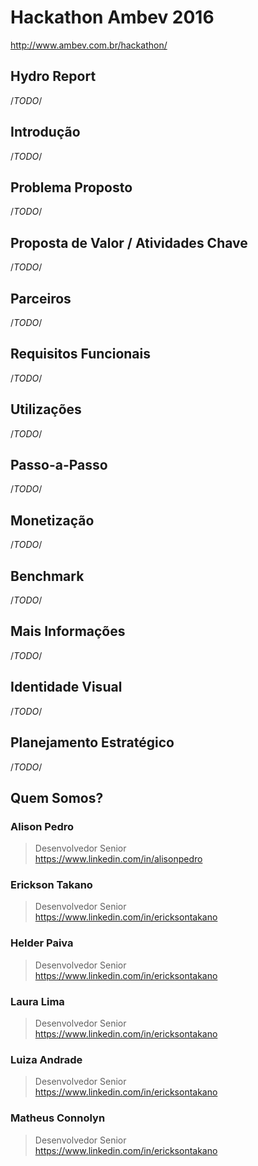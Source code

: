 # Hackathon Ambev 2016
http://www.ambev.com.br/hackathon/

## Hydro Report

/*TODO*/

## Introdução

/*TODO*/

## Problema Proposto

/*TODO*/

## Proposta de Valor / Atividades Chave

/*TODO*/

## Parceiros

/*TODO*/

## Requisitos Funcionais

/*TODO*/

## Utilizações

/*TODO*/

## Passo-a-Passo

/*TODO*/

## Monetização

/*TODO*/

## Benchmark

/*TODO*/

## Mais Informações

/*TODO*/


## Identidade Visual

/*TODO*/

## Planejamento Estratégico

/*TODO*/

## Quem Somos?

### Alison Pedro
> Desenvolvedor Senior  
> https://www.linkedin.com/in/alisonpedro  

### Erickson Takano
> Desenvolvedor Senior  
> https://www.linkedin.com/in/ericksontakano  

### Helder Paiva
> Desenvolvedor Senior  
> https://www.linkedin.com/in/ericksontakano  

### Laura Lima
> Desenvolvedor Senior  
> https://www.linkedin.com/in/ericksontakano  

### Luiza Andrade
> Desenvolvedor Senior  
> https://www.linkedin.com/in/ericksontakano  

### Matheus Connolyn
> Desenvolvedor Senior  
> https://www.linkedin.com/in/ericksontakano  








